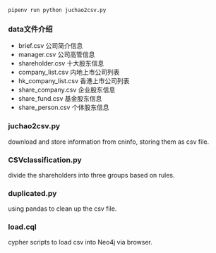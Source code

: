 
```
pipenv run python juchao2csv.py
```

### data文件介绍
- brief.csv 公司简介信息  
- manager.csv 公司高管信息
- shareholder.csv 十大股东信息
- company_list.csv 内地上市公司列表
- hk_company_list.csv 香港上市公司列表
- share_company.csv 企业股东信息
- share_fund.csv 基金股东信息
- share_person.csv 个体股东信息

### juchao2csv.py
download and store information from cninfo, storing them as csv file.

### CSVclassification.py
divide the shareholders into three groups based on rules.

### duplicated.py
using pandas to clean up the csv file.

### load.cql
cypher scripts to load csv into Neo4j via browser.
